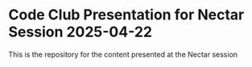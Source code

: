 # Code Club Presentation for Nectar Session 2025-04-22

This is the repository for the content presented at the Nectar session